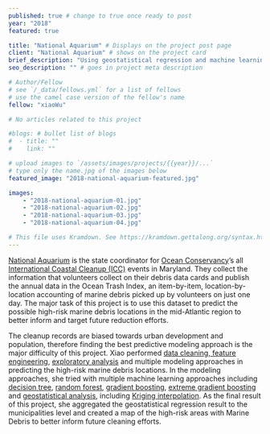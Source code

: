 ```yaml
---
published: true # change to true once ready to post
year: "2018"
featured: true

title: "National Aquarium" # Displays on the project post page
client: "National Aquarium" # shows on the project card
brief_description: "Using geostatistical regression and machine learning models to predict marine debris" # shows on the project card
seo_description: "" # goes in project meta description

# Author/Fellow
# see `/_data/fellows.yml` for a list of fellows
# use the camel case version of the fellow's name
fellow: "xiaoWu"

# No articles related to this project

#blogs: # bullet list of blogs
#  - title: ""
#    link: ""

# upload images to `/assets/images/projects/{{year}}/...`
# type only the name.jpg of the images below
featured_image: "2018-national-aquarium-featured.jpg"

images:
    - "2018-national-aquarium-01.jpg"
    - "2018-national-aquarium-02.jpg"
    - "2018-national-aquarium-03.jpg"
    - "2018-national-aquarium-04.jpg"

# This file uses Kramdown. See https://kramdown.gettalong.org/syntax.html for syntax
---
```

[National Aquarium](https://www.aqua.org/) is the state coordinator for [Ocean Conservancy](https://oceanconservancy.org/)’s all [International Coastal Cleanup (ICC)](https://oceanconservancy.org/trash-free-seas/international-coastal-cleanup/) events in Maryland. They collect the information that volunteers collect on their debris data cards and publish the annual data in the Ocean Trash Index, an item-by-item, location-by-location accounting of marine debris picked up by volunteers on just one day. The major task of this project is to use this dataset to predict the possible high-risk marine debris locations in the mid-Atlantic region to better inform and target future reduction efforts.

The cleanup records are biased towards urban development and population, therefore finding the best predictive modeling approach is the major difficulty of this project. Xiao performed [data cleaning](https://en.wikipedia.org/wiki/Data_cleansing),[ feature engineering](https://en.wikipedia.org/wiki/Feature_engineering), [exploratory analysis](https://en.wikipedia.org/wiki/Exploratory_data_analysis) and multiple modeling approaches in predicting the high-risk marine debris locations. In the modeling approaches, she tried with multiple machine learning approaches including [decision tree](https://en.wikipedia.org/wiki/Decision_tree), [random forest](https://en.wikipedia.org/wiki/Random_forest), [gradient boosting](https://en.wikipedia.org/wiki/Gradient_boosting), [extreme gradient boosting](https://cran.r-project.org/web/packages/xgboost/vignettes/xgboost.pdf) and [geostatistical analysis](http://desktop.arcgis.com/en/arcmap/latest/extensions/geostatistical-analyst/understanding-geostatistical-analysis.htm), including [Kriging interpolation](https://en.wikipedia.org/wiki/Kriging). As the final result of this project, she aggregated the geostatistical regression result to the municipalities level and created a map of the high-risk areas with Marine Debris to better inform future cleaning efforts.
